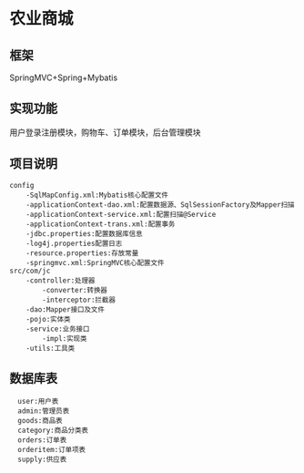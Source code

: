 # 农业商城
## 框架  
SpringMVC+Spring+Mybatis  
## 实现功能  
用户登录注册模块，购物车、订单模块，后台管理模块  
## 项目说明  
```
config  
    -SqlMapConfig.xml:Mybatis核心配置文件  
    -applicationContext-dao.xml:配置数据源、SqlSessionFactory及Mapper扫描  
    -applicationContext-service.xml:配置扫描@Service  
    -applicationContext-trans.xml:配置事务  
    -jdbc.properties:配置数据库信息  
    -log4j.properties配置日志  
    -resource.properties:存放常量  
    -springmvc.xml:SpringMVC核心配置文件    
src/com/jc  
    -controller:处理器  
        -converter:转换器   
        -interceptor:拦截器  
    -dao:Mapper接口及文件  
    -pojo:实体类  
    -service:业务接口  
        -impl:实现类  
    -utils:工具类  
```  
## 数据库表  
```  
  user:用户表  
  admin:管理员表  
  goods:商品表  
  category:商品分类表  
  orders:订单表  
  orderitem:订单项表  
  supply:供应表  
```

  



